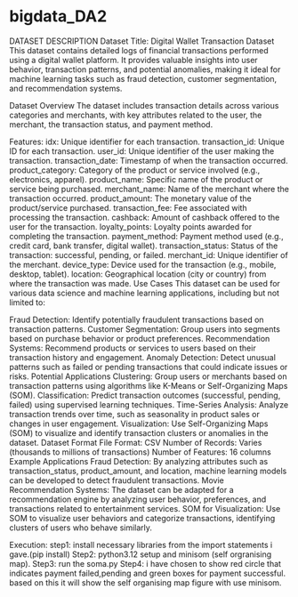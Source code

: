 # bigdata_DA2 
DATASET DESCRIPTION
Dataset Title: Digital Wallet Transaction Dataset
This dataset contains detailed logs of financial transactions performed using a digital wallet platform. It provides valuable insights into user behavior, transaction patterns, and potential anomalies, making it ideal for machine learning tasks such as fraud detection, customer segmentation, and recommendation systems.

Dataset Overview
The dataset includes transaction details across various categories and merchants, with key attributes related to the user, the merchant, the transaction status, and payment method.

Features:
idx: Unique identifier for each transaction.
transaction_id: Unique ID for each transaction.
user_id: Unique identifier of the user making the transaction.
transaction_date: Timestamp of when the transaction occurred.
product_category: Category of the product or service involved (e.g., electronics, apparel).
product_name: Specific name of the product or service being purchased.
merchant_name: Name of the merchant where the transaction occurred.
product_amount: The monetary value of the product/service purchased.
transaction_fee: Fee associated with processing the transaction.
cashback: Amount of cashback offered to the user for the transaction.
loyalty_points: Loyalty points awarded for completing the transaction.
payment_method: Payment method used (e.g., credit card, bank transfer, digital wallet).
transaction_status: Status of the transaction: successful, pending, or failed.
merchant_id: Unique identifier of the merchant.
device_type: Device used for the transaction (e.g., mobile, desktop, tablet).
location: Geographical location (city or country) from where the transaction was made.
Use Cases
This dataset can be used for various data science and machine learning applications, including but not limited to:

Fraud Detection: Identify potentially fraudulent transactions based on transaction patterns.
Customer Segmentation: Group users into segments based on purchase behavior or product preferences.
Recommendation Systems: Recommend products or services to users based on their transaction history and engagement.
Anomaly Detection: Detect unusual patterns such as failed or pending transactions that could indicate issues or risks.
Potential Applications
Clustering: Group users or merchants based on transaction patterns using algorithms like K-Means or Self-Organizing Maps (SOM).
Classification: Predict transaction outcomes (successful, pending, failed) using supervised learning techniques.
Time-Series Analysis: Analyze transaction trends over time, such as seasonality in product sales or changes in user engagement.
Visualization: Use Self-Organizing Maps (SOM) to visualize and identify transaction clusters or anomalies in the dataset.
Dataset Format
File Format: CSV
Number of Records: Varies (thousands to millions of transactions)
Number of Features: 16 columns
Example Applications
Fraud Detection: By analyzing attributes such as transaction_status, product_amount, and location, machine learning models can be developed to detect fraudulent transactions.
Movie Recommendation Systems: The dataset can be adapted for a recommendation engine by analyzing user behavior, preferences, and transactions related to entertainment services.
SOM for Visualization: Use SOM to visualize user behaviors and categorize transactions, identifying clusters of users who behave similarly.

Execution:
step1: install necessary libraries from the import statements i gave.(pip install)
Step2: python3.12 setup and minisom (self orgranising map).
Step3: run the soma.py
Step4: i have chosen to show red circle that indicates payment failed,pending and green boxes for payment successful. based on this it will show the self organising map figure with use minisom.

